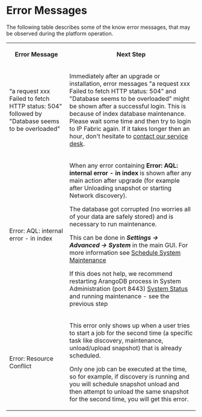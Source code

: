 # Error Messages

The following table describes some of the know error messages, that may
be observed during the platform operation.

<div class="table-wrap">

<table class="confluenceTable" data-layout="default" data-local-id="10231123-89fe-4952-aee8-91cf8c215643">
<tbody>
<tr class="header">
<th class="confluenceTh"><p><strong>Error Message</strong></p></th>
<th class="confluenceTh"><p><strong>Next Step</strong></p></th>
</tr>

<tr class="odd">
<td class="confluenceTd"><p>“a request xxx Failed to fetch HTTP status: 504" followed by "Database seems to be overloaded"</p></td>
<td class="confluenceTd"><p>Immediately after an upgrade or installation, error messages "a request xxx Failed to fetch HTTP status: 504" and "Database seems to be overloaded" might be shown after a successful login. This is because of index database maintenance. Please wait some time and then try to login to IP Fabric again. If it takes longer then an hour, don't hesitate to <a href="https://ipfabric.atlassian.net/servicedesk/customer/portals">contact our service desk</a>.</p></td>
</tr>
<tr class="even">
<td class="confluenceTd"><p>Error: AQL: internal error - in index</p></td>
<td class="confluenceTd"><p>When any error containing <strong>Error: AQL: internal error - in index</strong> is shown after any main action after upgrade (for example after Unloading snapshot or starting Network discovery).</p>
<p>The database got corrupted (no worries all of your data are safely stored) and is necessary to run maintenance.</p>
<p>This can be done in <em><strong>Settings → Advanced → System</strong></em> in the main GUI. For more information see <a href="Schedule_System_Maintenance">Schedule System Maintenance</a></p>
<p>If this does not help, we recommend restarting ArangoDB process in System Administration (port 8443) <a href="System_Status">System Status</a> and running maintenance - see the previous step</p></td>
</tr>
<tr class="odd">
<td class="confluenceTd"><p>Error: Resource Conflict</p></td>
<td class="confluenceTd"><p>This error only shows up when a user tries to start a job for the second time (a specific task like discovery, maintenance, unload/upload snapshot) that is already scheduled.</p>
<p>Only one job can be executed at the time, so for example, if discovery is running and you will schedule snapshot unload and then attempt to unload the same snapshot for the second time, you will get this error.</p></td>
</tr>
</tbody>
</table>

</div>
